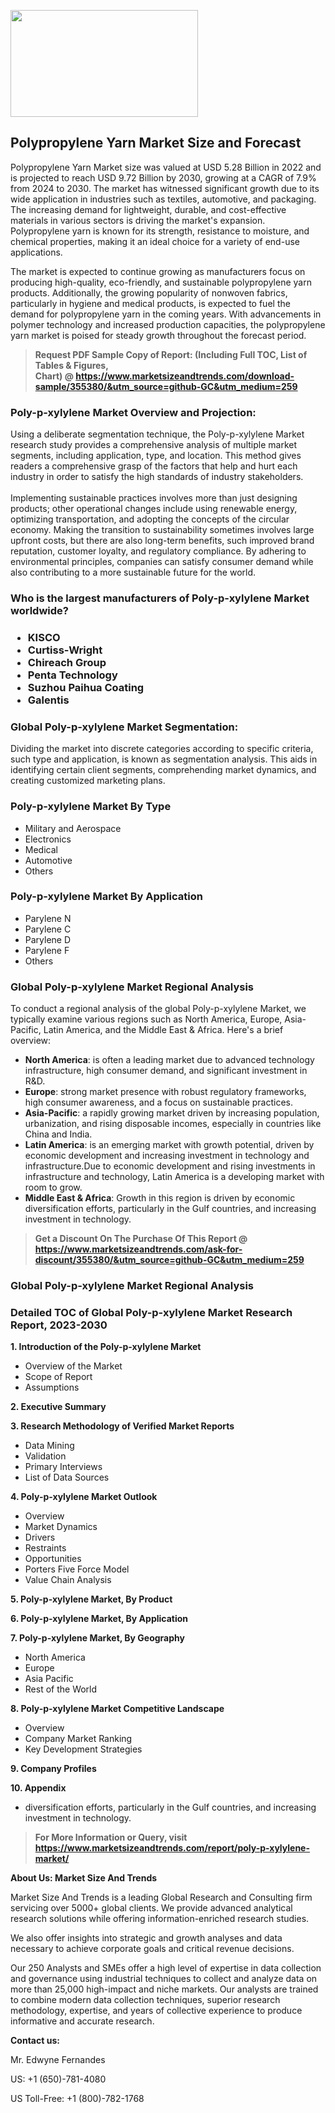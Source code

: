 <p><img class="alignnone size-medium wp-image-20088" src="https://ffe5etoiles.com/wp-content/uploads/2024/12/MST1-300x171.png" alt="" width="300" height="171" /></p><h2>Polypropylene Yarn Market Size and Forecast</h2><p>Polypropylene Yarn Market size was valued at USD 5.28 Billion in 2022 and is projected to reach USD 9.72 Billion by 2030, growing at a CAGR of 7.9% from 2024 to 2030. The market has witnessed significant growth due to its wide application in industries such as textiles, automotive, and packaging. The increasing demand for lightweight, durable, and cost-effective materials in various sectors is driving the market's expansion. Polypropylene yarn is known for its strength, resistance to moisture, and chemical properties, making it an ideal choice for a variety of end-use applications.</p><p>The market is expected to continue growing as manufacturers focus on producing high-quality, eco-friendly, and sustainable polypropylene yarn products. Additionally, the growing popularity of nonwoven fabrics, particularly in hygiene and medical products, is expected to fuel the demand for polypropylene yarn in the coming years. With advancements in polymer technology and increased production capacities, the polypropylene yarn market is poised for steady growth throughout the forecast period.</p></p><blockquote id="" class=""><strong>Request PDF Sample Copy of Report: (Including Full TOC, List of Tables &amp; Figures, Chart)&nbsp;@&nbsp;<strong><a href="https://www.marketsizeandtrends.com/download-sample/355380/&utm_source=github-GC&utm_medium=259" target="_blank">https://www.marketsizeandtrends.com/download-sample/355380/&utm_source=github-GC&utm_medium=259</a></strong></strong></blockquote><h3 id="" class="">Poly-p-xylylene Market&nbsp;Overview and Projection:</h3><p id="" class="">Using a deliberate segmentation technique, the Poly-p-xylylene Market research study provides a comprehensive analysis of multiple market segments, including application, type, and location. This method gives readers a comprehensive grasp of the factors that help and hurt each industry in order to satisfy the high standards of industry stakeholders. <br /> <br />Implementing sustainable practices involves more than just designing products; other operational changes include using renewable energy, optimizing transportation, and adopting the concepts of the circular economy. Making the transition to sustainability sometimes involves large upfront costs, but there are also long-term benefits, such improved brand reputation, customer loyalty, and regulatory compliance. By adhering to environmental principles, companies can satisfy consumer demand while also contributing to a more sustainable future for the world.</p><h3 id="" class="">Who is the largest manufacturers of&nbsp;Poly-p-xylylene Market worldwide?</h3><h3 class=""><p><ul><li>KISCO </li><li> Curtiss-Wright </li><li> Chireach Group </li><li> Penta Technology </li><li> Suzhou Paihua Coating </li><li> Galentis</li></ul></p></h3><h3 id="" class="">Global&nbsp;Poly-p-xylylene Market Segmentation:</h3><p id="" class="">Dividing the market into discrete categories according to specific criteria, such type and application, is known as segmentation analysis. This aids in identifying certain client segments, comprehending market dynamics, and creating customized marketing plans.</p><h3 id="" class="">Poly-p-xylylene Market&nbsp;By Type</h3><p><p><ul><li>Military and Aerospace</li><li> Electronics</li><li> Medical</li><li> Automotive</li><li> Others</p></li></ul></p></p><h3 id="" class="">Poly-p-xylylene Market&nbsp;By Application</h3><p class=""><p><ul><li>Parylene N</li><li> Parylene C</li><li> Parylene D</li><li> Parylene F</li><li> Others</li></ul></p></p><h3 id="" class="">Global Poly-p-xylylene Market Regional Analysis</h3><p id="" class="">To conduct a regional analysis of the global Poly-p-xylylene Market, we typically examine various regions such as North America, Europe, Asia-Pacific, Latin America, and the Middle East &amp; Africa. Here's a brief overview:</p><ul><li><strong>North America</strong>: is often a leading market due to advanced technology infrastructure, high consumer demand, and significant investment in R&amp;D.</li><li><strong>Europe</strong>: strong market presence with robust regulatory frameworks, high consumer awareness, and a focus on sustainable practices.</li><li><strong>Asia-Pacific</strong>: a rapidly growing market driven by increasing population, urbanization, and rising disposable incomes, especially in countries like China and India.</li><li><strong>Latin America</strong>: is an emerging market with growth potential, driven by economic development and increasing investment in technology and infrastructure.Due to economic development and rising investments in infrastructure and technology, Latin America is a developing market with room to grow.</li><li><strong>Middle East &amp; Africa</strong>: Growth in this region is driven by economic diversification efforts, particularly in the Gulf countries, and increasing investment in technology.</li></ul><blockquote id="" class=""><strong>Get a Discount On The Purchase Of This Report @ <strong><a href="https://www.marketsizeandtrends.com/ask-for-discount/355380/&utm_source=github-GC&utm_medium=259" target="_blank">https://www.marketsizeandtrends.com/ask-for-discount/355380/&utm_source=github-GC&utm_medium=259</a></strong></strong></blockquote><h3 id="" class="">Global Poly-p-xylylene Market Regional Analysis</h3><h3 id="" class="">Detailed TOC of Global Poly-p-xylylene Market Research Report, 2023-2030</h3><p id="" class=""><strong>1. Introduction of the Poly-p-xylylene Market</strong></p><ul><li>Overview of the Market</li><li>Scope of Report</li><li>Assumptions</li></ul><p id="" class=""><strong>2. Executive Summary</strong></p><p id="" class=""><strong>3. Research Methodology of Verified Market Reports</strong></p><ul><li>Data Mining</li><li>Validation</li><li>Primary Interviews</li><li>List of Data Sources</li></ul><p id="" class=""><strong>4. Poly-p-xylylene Market Outlook</strong></p><ul><li>Overview</li><li>Market Dynamics</li><li>Drivers</li><li>Restraints</li><li>Opportunities</li><li>Porters Five Force Model</li><li>Value Chain Analysis</li></ul><p id="" class=""><strong>5. Poly-p-xylylene Market, By Product</strong></p><p id="" class=""><strong>6. Poly-p-xylylene Market, By Application</strong></p><p id="" class=""><strong>7. Poly-p-xylylene Market, By Geography</strong></p><ul><li>North America</li><li>Europe</li><li>Asia Pacific</li><li>Rest of the World</li></ul><p id="" class=""><strong>8. Poly-p-xylylene Market Competitive Landscape</strong></p><ul><li>Overview</li><li>Company Market Ranking</li><li>Key Development Strategies</li></ul><p id="" class=""><strong>9. Company Profiles</strong></p><p id="" class=""><strong>10. Appendix</strong></p><ul><li>diversification efforts, particularly in the Gulf countries, and increasing investment in technology.</li></ul><blockquote id="" class=""><strong>For More Information or Query, visit <strong><strong><a href="https://www.marketsizeandtrends.com/report/poly-p-xylylene-market/" target="_blank">https://www.marketsizeandtrends.com/report/poly-p-xylylene-market/</a></strong></strong></strong></blockquote><p id="" class=""><strong>About Us: Market Size And Trends</strong></p><p id="" class="">Market Size And Trends is a leading Global Research and Consulting firm servicing over 5000+ global clients. We provide advanced analytical research solutions while offering information-enriched research studies.</p><p id="" class="">We also offer insights into strategic and growth analyses and data necessary to achieve corporate goals and critical revenue decisions.</p><p id="" class="">Our 250 Analysts and SMEs offer a high level of expertise in data collection and governance using industrial techniques to collect and analyze data on more than 25,000 high-impact and niche markets. Our analysts are trained to combine modern data collection techniques, superior research methodology, expertise, and years of collective experience to produce informative and accurate research.</p><p id="" class=""><strong>Contact us:</strong></p><p id="" class="">Mr. Edwyne Fernandes</p><p id="" class="">US: +1 (650)-781-4080</p><p id="" class="">US Toll-Free: +1 (800)-782-1768</p>
